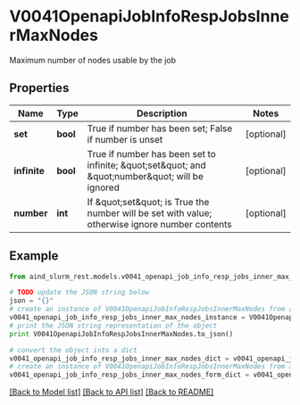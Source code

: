 # V0041OpenapiJobInfoRespJobsInnerMaxNodes

Maximum number of nodes usable by the job

## Properties

Name | Type | Description | Notes
------------ | ------------- | ------------- | -------------
**set** | **bool** | True if number has been set; False if number is unset | [optional] 
**infinite** | **bool** | True if number has been set to infinite; \&quot;set\&quot; and \&quot;number\&quot; will be ignored | [optional] 
**number** | **int** | If \&quot;set\&quot; is True the number will be set with value; otherwise ignore number contents | [optional] 

## Example

```python
from aind_slurm_rest.models.v0041_openapi_job_info_resp_jobs_inner_max_nodes import V0041OpenapiJobInfoRespJobsInnerMaxNodes

# TODO update the JSON string below
json = "{}"
# create an instance of V0041OpenapiJobInfoRespJobsInnerMaxNodes from a JSON string
v0041_openapi_job_info_resp_jobs_inner_max_nodes_instance = V0041OpenapiJobInfoRespJobsInnerMaxNodes.from_json(json)
# print the JSON string representation of the object
print V0041OpenapiJobInfoRespJobsInnerMaxNodes.to_json()

# convert the object into a dict
v0041_openapi_job_info_resp_jobs_inner_max_nodes_dict = v0041_openapi_job_info_resp_jobs_inner_max_nodes_instance.to_dict()
# create an instance of V0041OpenapiJobInfoRespJobsInnerMaxNodes from a dict
v0041_openapi_job_info_resp_jobs_inner_max_nodes_form_dict = v0041_openapi_job_info_resp_jobs_inner_max_nodes.from_dict(v0041_openapi_job_info_resp_jobs_inner_max_nodes_dict)
```
[[Back to Model list]](../README.md#documentation-for-models) [[Back to API list]](../README.md#documentation-for-api-endpoints) [[Back to README]](../README.md)



